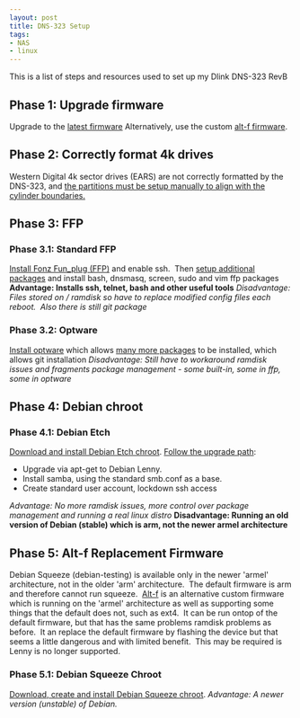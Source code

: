 ```yaml
---
layout: post
title: DNS-323 Setup
tags:
- NAS
- linux
---
```


This is a list
of steps and resources used to set up my Dlink DNS-323 RevB

Phase 1: Upgrade firmware
-------------------------

Upgrade to the [latest
firmware](http://www.dlink.com.au/tech/Download/download.aspx?product=DNS-323)
Alternatively, use the custom [alt-f
firmware](http://code.google.com/p/alt-f).

Phase 2: Correctly format 4k drives
-----------------------------------

Western Digital 4k sector drives (EARS) are not correctly formatted by
the DNS-323, and [the partitions must be setup manually to align with
the cylinder
boundaries.](http://forums.dlink.com/index.php?topic=14484.0)

Phase 3: FFP
------------

### Phase 3.1: Standard FFP

[Install Fonz Fun\_plug
(FFP)](http://nas-tweaks.net/CH3SNAS:Tutorials/fun_plug#Steps_for_installing_fun_plug)
and enable ssh.  Then [setup additional
packages](http://nas-tweaks.net/CH3SNAS:Tutorials/ffp-packages#Downloading_packages)
and install bash, dnsmasq, screen, sudo and vim ffp packages
**Advantage: Installs ssh, telnet, bash and other useful tools**
*Disadvantage: Files stored on / ramdisk so have to replace modified
config files each reboot.  Also there is still git package*

### Phase 3.2: Optware

[Install optware](http://wiki.dns323.info/howto:optware) which allows
[many more
packages](http://ipkg.nslu2-linux.org/feeds/optware/dns323/cross/unstable/)
to be installed, which allows git installation *Disadvantage: Still have
to workaround ramdisk issues and fragments package management - some
built-in, some in ffp, some in optware*

Phase 4: Debian chroot
----------------------

### Phase 4.1: Debian Etch

[Download and install Debian Etch
chroot](http://wiki.dns323.info/howto:chroot_debian#the_easy_way).
[Follow the upgrade
path](http://forum.dsmg600.info/viewtopic.php?pid=26426#p26426):

-   Upgrade via apt-get to Debian Lenny.
-   Install samba, using the standard smb.conf as a base.
-   Create standard user account, lockdown ssh access

*Advantage: No more ramdisk issues, more control over package management
and running a real linux distro* **Disadvantage: Running an old version
of Debian (stable) which is arm, not the newer armel architecture**

Phase 5: Alt-f Replacement Firmware
-----------------------------------

Debian Squeeze (debian-testing) is available only in the newer 'armel'
architecture, not in the older 'arm' architecture.  The default firmware
is arm and therefore cannot run squeeze.
 [Alt-f](code.google.com/p/alt-f) is an alternative custom firmware
which is running on the 'armel' architecture as well as supporting some
things that the default does not, such as ext4.  It can be run ontop of
the default firmware, but that has the same problems ramdisk problems as
before.  It an replace the default firmware by flashing the device but
that seems a little dangerous and with limited benefit.  This may be
required is Lenny is no longer supported.

### Phase 5.1: Debian Squeeze Chroot

[Download, create and install Debi﻿an
Squeeze chroot﻿](http://forum.dsmg600.info/viewtopic.php?id=4330).
*Advantage: A newer version (unstable) of Debian.*
